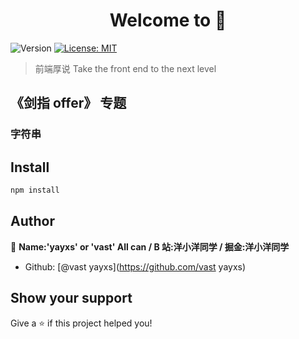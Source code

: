 <h1 align="center">Welcome to  👋</h1>
<p>
  <img alt="Version" src="https://img.shields.io/badge/version-0.0.3-blue.svg?cacheSeconds=2592000" />
  <a href="#" target="_blank">
    <img alt="License: MIT" src="https://img.shields.io/badge/License-MIT-yellow.svg" />
  </a>
</p>

> 前端厚说 Take the front end to the next level

## 《剑指 offer》 专题

### 字符串

## Install

```sh
npm install
```

## Author

👤 **Name:'yayxs' or 'vast' All can / B 站:洋小洋同学 / 掘金:洋小洋同学**

- Github: [@vast yayxs](https://github.com/vast yayxs)

## Show your support

Give a ⭐️ if this project helped you!
